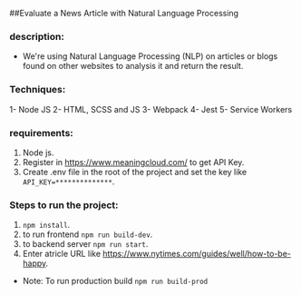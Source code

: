 ##Evaluate a News Article with Natural Language Processing

### description:
* We're using Natural Language Processing (NLP) on articles or blogs found on other websites to analysis it and return the result.

### Techniques: 
1- Node JS
2- HTML, SCSS and JS
3- Webpack
4- Jest
5- Service Workers

### requirements:
 1. Node js.
 2. Register in https://www.meaningcloud.com/ to get API Key.
 3. Create .env file in the root of the project and set the key like
 `API_KEY=**************`.


### Steps to run the project: 
 1. `npm install`.
 2. to run frontend `npm run build-dev`.
 3. to backend server `npm run start`.
 4. Enter atricle URL like https://www.nytimes.com/guides/well/how-to-be-happy.
 

* Note: To run production build `npm run build-prod`